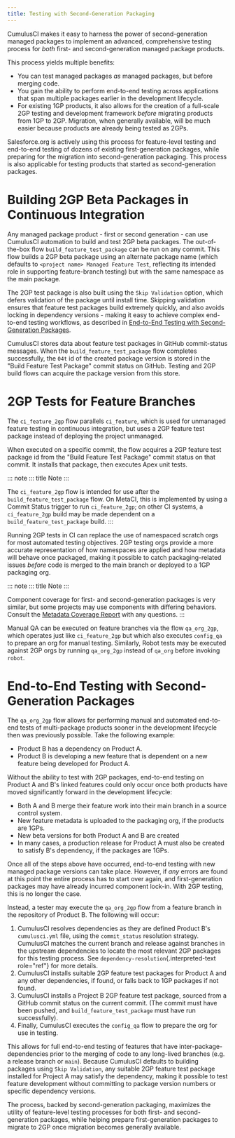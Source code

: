 ```yaml
---
title: Testing with Second-Generation Packaging
---
```


CumulusCI makes it easy to harness the power of second-generation
managed packages to implement an advanced, comprehensive testing process
for _both_ first- and second-generation managed package products.

This process yields multiple benefits:

-   You can test managed packages _as_ managed packages, but before
    merging code.
-   You gain the ability to perform end-to-end testing across
    applications that span multiple packages earlier in the development
    lifecycle.
-   For existing 1GP products, it also allows for the creation of a
    full-scale 2GP testing and development framework _before_ migrating
    products from 1GP to 2GP. Migration, when generally available, will
    be much easier because products are already being tested as 2GPs.

Salesforce.org is actively using this process for feature-level testing
and end-to-end testing of dozens of existing first-generation packages,
while preparing for the migration into second-generation packaging. This
process is also applicable for testing products that started as
second-generation packages.

# Building 2GP Beta Packages in Continuous Integration

Any managed package product - first or second generation - can use
CumulusCI automation to build and test 2GP beta packages. The
out-of-the-box flow `build_feature_test_package` can be run on any
commit. This flow builds a 2GP beta package using an alternate package
name (which defaults to `<project name> Managed Feature Test`,
reflecting its intended role in supporting feature-branch testing) but
with the same namespace as the main package.

The 2GP test package is also built using the `Skip Validation` option,
which defers validation of the package until install time. Skipping
validation ensures that feature test packages build extremely quickly,
and also avoids locking in dependency versions - making it easy to
achieve complex end-to-end testing workflows, as described in
[End-to-End Testing with Second-Generation
Packages](#end-to-end-testing-with-second-generation-packages).

CumulusCI stores data about feature test packages in GitHub
commit-status messages. When the `build_feature_test_package` flow
completes successfully, the `04t` id of the created package version is
stored in the \"Build Feature Test Package\" commit status on GitHub.
Testing and 2GP build flows can acquire the package version from this
store.

# 2GP Tests for Feature Branches

The `ci_feature_2gp` flow parallels `ci_feature`, which is used for
unmanaged feature testing in continuous integration, but uses a 2GP
feature test package instead of deploying the project unmanaged.

When executed on a specific commit, the flow acquires a 2GP feature test
package id from the \"Build Feature Test Package\" commit status on that
commit. It installs that package, then executes Apex unit tests.

::: note
::: title
Note
:::

The `ci_feature_2gp` flow is intended for use after the
`build_feature_test_package` flow. On MetaCI, this is implemented by
using a Commit Status trigger to run `ci_feature_2gp`; on other CI
systems, a `ci_feature_2gp` build may be made dependent on a
`build_feature_test_package` build.
:::

Running 2GP tests in CI can replace the use of namespaced scratch orgs
for most automated testing objectives. 2GP testing orgs provide a more
accurate representation of how namespaces are applied and how metadata
will behave once packaged, making it possible to catch packaging-related
issues _before_ code is merged to the main branch or deployed to a 1GP
packaging org.

::: note
::: title
Note
:::

Component coverage for first- and second-generation packages is very
similar, but some projects may use components with differing behaviors.
Consult the [Metadata Coverage
Report](https://developer.salesforce.com/docs/metadata-coverage) with
any questions.
:::

Manual QA can be executed on feature branches via the flow `qa_org_2gp`,
which operates just like `ci_feature_2gp` but which also executes
`config_qa` to prepare an org for manual testing. Similarly, Robot tests
may be executed against 2GP orgs by running `qa_org_2gp` instead of
`qa_org` before invoking `robot`.

# End-to-End Testing with Second-Generation Packages

The `qa_org_2gp` flow allows for performing manual and automated
end-to-end tests of multi-package products sooner in the development
lifecycle then was previously possible. Take the following example:

-   Product B has a dependency on Product A.
-   Product B is developing a new feature that is dependent on a new
    feature being developed for Product A.

Without the ability to test with 2GP packages, end-to-end testing on
Product A and B\'s linked features could only occur once both products
have moved significantly forward in the development lifecycle:

-   Both A and B merge their feature work into their main branch in a
    source control system.
-   New feature metadata is uploaded to the packaging org, if the
    products are 1GPs.
-   New beta versions for both Product A and B are created
-   In many cases, a production release for Product A must also be
    created to satisfy B\'s dependency, if the packages are 1GPs.

Once all of the steps above have occurred, end-to-end testing with new
managed package versions can take place. However, if _any_ errors are
found at this point the entire process has to start over again, and
first-generation packages may have already incurred component lock-in.
With 2GP testing, this is no longer the case.

Instead, a tester may execute the `qa_org_2gp` flow from a feature
branch in the repository of Product B. The following will occur:

1.  CumulusCI resolves dependencies as they are defined Product B\'s
    `cumulusci.yml` file, using the `commit_status` resolution strategy.
    CumulusCI matches the current branch and release against branches in
    the upstream dependencies to locate the most relevant 2GP packages
    for this testing process. See
    `dependency-resolution`{.interpreted-text role="ref"} for more
    details.
2.  CumulusCI installs suitable 2GP feature test packages for Product A
    and any other dependencies, if found, or falls back to 1GP packages
    if not found.
3.  CumulusCI installs a Project B 2GP feature test package, sourced
    from a GitHub commit status on the current commit. (The commit must
    have been pushed, and `build_feature_test_package` must have run
    successfully).
4.  Finally, CumulusCI executes the `config_qa` flow to prepare the org
    for use in testing.

This allows for full end-to-end testing of features that have
inter-package-dependencies prior to the merging of code to any
long-lived branches (e.g. a release branch or `main`). Because CumulusCI
defaults to building packages using `Skip Validation`, any suitable 2GP
feature test package installed for Project A may satisfy the dependency,
making it possible to test feature development without committing to
package version numbers or specific dependency versions.

The process, backed by second-generation packaging, maximizes the
utility of feature-level testing processes for both first- and
second-generation packages, while helping prepare first-generation
packages to migrate to 2GP once migration becomes generally available.
